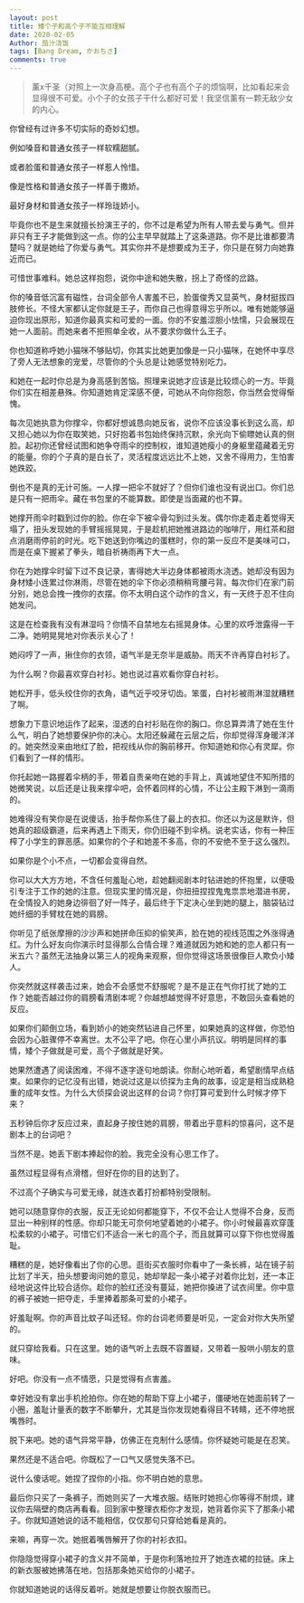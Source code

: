 ```yaml
---
layout: post
title: 矮个子和高个子不能互相理解
date: 2020-02-05
Author: 茄汁浇饭 
tags: [Bang Dream, かおちさ]
comments: true
---
```


> 薰x千圣（对照上一次身高梗。高个子也有高个子的烦恼啊，比如看起来会显得很不可爱。小个子的女孩子干什么都好可爱！我坚信薰有一颗无敌少女的内心。

你曾经有过许多不切实际的奇妙幻想。

例如嗓音和普通女孩子一样软糯甜腻。

或者脸蛋和普通女孩子一样惹人怜惜。

像是性格和普通女孩子一样善于撒娇。

最好身材和普通女孩子一样玲珑娇小。

毕竟你也不是生来就擅长扮演王子的，你不过是希望为所有人带去爱与勇气。但并非只有王子才能做到这一点。你的公主早早就踏上了这条道路。你不是比谁都要清楚吗？就是她给了你爱与勇气。其实你并不是想要成为王子，你只是在努力向她靠近而已。

可惜世事难料。她总这样抱怨，说你中途和她失散，拐上了奇怪的岔路。

你的嗓音低沉富有磁性，台词全部令人害羞不已，脸蛋俊秀又显英气，身材挺拔四肢修长。不怪大家都认定你就是王子，而你自己也得意得忘乎所以。唯有她能够逼迫你现出原形，知道你最真实和可爱的一面。你的不安羞涩胆小怯懦，只会展现在她一人面前。而她来者不拒照单全收，从不要求你做什么王子。

你也知道称呼她小猫咪不够贴切，你其实比她更加像是一只小猫咪，在她怀中享尽了旁人无法想象的宠爱，尽管你的个头总是让她感觉特别吃力。

和她在一起时你总是为身高感到苦恼。照理来说她才应该是比较烦心的一方。毕竟你们实在相差悬殊。你知道她肯定深感不便，可她从不向你抱怨，你当然会觉得惭愧。

每次见她执意为你撑伞，你都好想诚恳向她反省，说你不应该没事长到这么高，却又担心她以为你在取笑她，只好抱着书包始终保持沉默，余光向下偷瞟她认真的侧脸。起初你还曾经试图和她争夺雨伞的控制权，谁知道她瘦小的身躯里蕴藏着无穷的能量。你的个子真的是白长了，灵活程度远远比不上她，又舍不得用力，生怕害她跌跤。

倒也不是真的无计可施。一人撑一把伞不就好了？但你们谁也没有说出口。你们总是只有一把雨伞。藏在书包里的不能算数。即使是当面藏的也不算。

她撑开雨伞时戳到过你的脸。你在伞下被伞骨勾到过头发。偶尔你走着走着觉得天塌了，扭头发现她的手臂摇摇晃晃，于是趁机把她推进路边的咖啡厅，用红茶和甜点消磨雨停前的时光。吃下她送到你嘴边的蛋糕时，你的第一反应不是美味可口，而是在桌下握紧了拳头，暗自祈祷雨再下大一点。

你在为她撑伞时留下过不良记录，害得她大半边身体都被雨水浇透。她却没有因为身材矮小连累过你淋雨，尽管在她的伞下你必须稍稍弯腰弓背。每次你们在家门前分别，她总会拽一拽你的衣摆。你不太明白这个动作的含义，有一天终于忍不住向她发问。

这是在检查我有没有淋湿吗？你情不自禁地左右摇晃身体。心里的欢呼泄露得一干二净。她明晃晃地对你表示关心了！

她闷哼了一声，揪住你的衣领，语气半是无奈半是威胁。雨天不许再穿白衬衫了。

为什么啊？你最喜欢穿白衬衫。她也说过喜欢看你穿白衬衫。

她松开手，低头绞住你的衣角，语气近乎咬牙切齿。笨蛋，白衬衫被雨淋湿就糟糕了啊。

想象力下意识地运作了起来，湿透的白衬衫贴在你的胸口。你总算弄清了她在生什么气，明白了她想要保护你的决心。太阳还躲藏在云层之后，你却觉得浑身暖洋洋的。她突然没来由地红了脸，把视线从你的胸前移开。你知道她和你心有灵犀。你们看到了一样的情形。

你托起她一路握着伞柄的手，带着自责亲吻在她的手背上，真诚地望住不知所措的她微笑说，以后还是让我来撑伞吧，会怀着同样的心情，不让公主殿下淋到一滴雨的。

她难得没有笑你是在说傻话，抬手帮你系住了最上的衣扣。你还以为这是默许，但她真的超级霸道，后来再遇上下雨天，你仍旧碰不到伞柄。说老实话，你有一种压榨了小学生的罪恶感。如果你的个子和她差不多高，你的不安绝不至于这么强烈。

如果你是个小不点，一切都会变得自然。

你可以大大方方地，不含任何羞耻心地，趁她翻阅剧本时钻进她的怀抱里，以便吸引专注于工作的她的注意。但现实里的情况是，你扭扭捏捏鬼鬼祟祟地潜进书房，在全情投入的她身边徘徊了好一阵子，最后终于下定决心坐到她的腿上，脑袋钻过她纤细的手臂枕在她的肩膀。

你听见了纸张摩擦的沙沙声和她拼命压抑的偷笑声，脸在她的视线范围之外涨得通红。为什么好友向你演示时显得那么合情合理？难道就因为她和她的恋人都只有一米五六？虽然无法抽身以第三人的视角来观察，但你觉得这场景很像巨人欺负小矮人。

你突然就这样袭击过来，她会不会感觉不舒服呢？是不是正在气你打扰了她的工作？她能否越过你的肩膀看清剧本呢？你越想越觉得不好意思，不敢回头查看她的反应。

如果你们颠倒立场，看到娇小的她突然钻进自己怀里，如果她真的这样做，你恐怕会因为心脏骤停不幸离世。太不公平了吧。你在心里小声抗议。明明是同样的事情，矮个子做就是可爱，高个子做就是好笑。

她果然遭遇了阅读困难，不得不逐字逐句地朗读。你耐心地听着，希望剧情早点结束。如果你的记忆没有出错，她说过这是以侦探为主角的故事，设定是相当成熟稳重的成年女性。为什么大侦探会说出这样的台词？你打算可爱到什么时候才停下来？

五秒钟后你才反应过来，直起身子按住她的肩膀，带着出乎意料的惊喜问，这不是剧本上的台词吧？

当然不是。她丢下剧本捧起你的脸。我完全没有心思工作了。

虽然过程显得有点滑稽，但好在你的目的达到了。

不过高个子确实与可爱无缘，就连衣着打扮都特别受限制。

她可以随意穿你的衣服，反正无论如何都能穿下，不仅不会让人觉得不合身，反而显出一种别样的性感。你却只能无可奈何地望着她的小裙子。你小时候最喜欢穿蓬松柔软的小裙子。可惜它们不适合一米七的高个子，而且就算可以穿下你也觉得羞耻。

糟糕的是，她好像看出了你的心思。逛街买衣服时你看中了一条长裤，站在镜子前比划了半天，扭头想要询问她的意见，她却举起一条小裙子对着你比划，还一本正经地说这件比较合适你。趁你的脸红还没有蔓延，她把你搡进了试衣间里。你中意的裤子被她一把夺走，手里捧着那条可爱的小裙子。

好羞耻啊。你的声音比蚊子叫还轻。你的台词老师要是听见，一定会对你大失所望的。

就只穿给我看。只在这里。她的语气听上去既不容置疑，又带着一股哄小朋友的意味。

好吧。你没有一点不情愿，只是觉得有点害羞。

幸好她没有拿出手机抢拍你。你在她的帮助下穿上小裙子，僵硬地在她面前转了一小圈，羞耻计量表的数字不断攀升，尤其是当你发现她看得目不转睛，还不停地抿嘴唇时。

脱下来吧。她的语气异常平静，仿佛正在克制什么感情。你怀疑她可能是在忍笑。

果然还是不适合吧。你既松了一口气又感觉失落不已。

说什么傻话呢。她捏了捏你的小指。你不明白她的意思。

最后你只买了一条裤子，而她则买了一大堆衣服。结账时她担心你等得不耐烦，建议你去隔壁的商店再看看。回到家中整理衣柜你才发现，她背着你买下了那条小裙子。你就知道她说的话不能相信，仅仅那句只穿给她看是真的。

来嘛，再穿一次。她抿着嘴唇解开了你的衬衫衣扣。

你隐隐觉得穿小裙子的含义并不简单，于是你利落地拉开了她连衣裙的拉链。床上的新衣服被她拂落在地，包括那条她买给你的小裙子。

你就知道她说的话得反着听。她就是想要让你脱衣服而已。